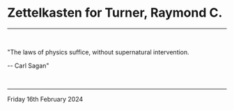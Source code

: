 # Zettelkasten for Turner, Raymond C.

---

<br>


"The laws of physics suffice, without supernatural intervention.

-- Carl Sagan"
 

</br>

---
Friday 16th February 2024
